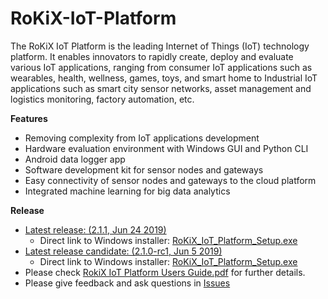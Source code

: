 # RoKiX-IoT-Platform

The RoKiX IoT Platform is the leading Internet of Things (IoT) technology platform. It enables innovators to rapidly create, deploy and evaluate various IoT applications, ranging from consumer IoT applications such as wearables, health, wellness, games, toys, and smart home to Industrial IoT applications such as smart city sensor networks, asset management and logistics monitoring, factory automation, etc.
 
**Features**
* Removing complexity from IoT applications development
* Hardware evaluation environment with Windows GUI and Python CLI
* Android data logger app
* Software development kit for sensor nodes and gateways
* Easy connectivity of sensor nodes and gateways to the cloud platform
* Integrated machine learning for big data analytics

**Release**
* [Latest release: (2.1.1, Jun 24 2019)](https://github.com/RohmSemiconductor/RoKiX-IoT-Platform/releases/latest)
  * Direct link to Windows installer: [RoKiX_IoT_Platform_Setup.exe](https://github.com/RohmSemiconductor/RoKiX-IoT-Platform/releases/download/v2.1.1/RoKiX_IoT_Platform_Setup.exe)
* [Latest release candidate: (2.1.0-rc1, Jun 5 2019)](https://github.com/RohmSemiconductor/RoKiX-IoT-Platform/releases/tag/v2.1.0-rc1)
  * Direct link to Windows installer: [RoKiX_IoT_Platform_Setup.exe](https://github.com/RohmSemiconductor/RoKiX-IoT-Platform/releases/download/v2.1.0-rc1/RoKiX_IoT_Platform_Setup.exe)
* Please check [RokiX IoT Platform Users Guide.pdf](https://github.com/RohmSemiconductor/RoKiX-IoT-Platform/blob/v2.1.1/RoKiX%20IoT%20Platform%20Users%20Guide.pdf) for further details.
* Please give feedback and ask questions in [Issues](https://github.com/RohmSemiconductor/RoKiX-IoT-Platform/issues)
